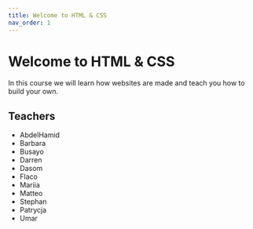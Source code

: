 ```yaml
---
title: Welcome to HTML & CSS
nav_order: 1
---
```


# Welcome to HTML & CSS

In this course we will learn how websites are made and teach you how to build your own.

## Teachers

* AbdelHamid
* Barbara
* Busayo
* Darren
* Dasom
* Flaco
* Mariia
* Matteo
* Stephan
* Patrycja
* Umar
